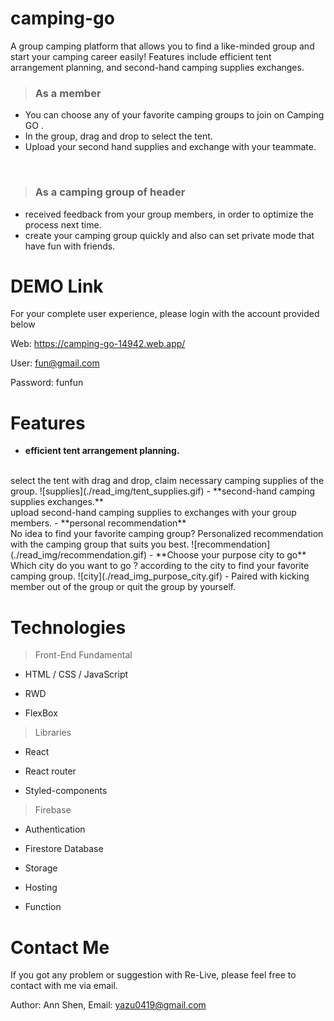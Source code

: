 # camping-go
A group camping platform that allows you to find a like-minded group and start your camping career easily! Features include efficient tent arrangement planning, and second-hand camping supplies exchanges.
> ### As a member

- You can choose any of your favorite camping groups to join on Camping GO .
- In the group, drag and drop to select the tent.
- Upload your second hand supplies and exchange with your teammate.
<br>


> ### As a camping group of header
- received feedback from your group members, in order to optimize the process  next time.
- create your camping group quickly and also can set private mode that have fun with friends.   

# DEMO Link
For your complete user experience, please login with the account provided below

Web: https://camping-go-14942.web.app/

User: fun@gmail.com

Password: funfun


# Features
- **efficient tent arrangement planning.**
<br>
select the tent with drag and drop, claim necessary camping supplies of the group.
![supplies](./read_img/tent_supplies.gif) 
- **second-hand camping supplies exchanges.**
<br>
upload second-hand camping supplies to exchanges with your group members.
- **personal recommendation**
<br>
 No idea to find your favorite camping group? Personalized recommendation with the camping group that suits you best.
 ![recommendation](./read_img/recommendation.gif) 
- **Choose your purpose city to go**
<br>
Which city do you want to go ?  according to the city to find your favorite camping group.
 ![city](./read_img_purpose_city.gif) 
- Paired with kicking member out of the group or quit the group by yourself. 

# Technologies
> Front-End Fundamental 
  - HTML / CSS / JavaScript
    
  - RWD
    
  - FlexBox
    
> Libraries 
  - React
    
  - React router
    
  - Styled-components
    
> Firebase
  - Authentication
    
  - Firestore Database
    
  - Storage
    
  - Hosting
    
  - Function

# Contact Me
If you got any problem or suggestion with Re-Live, please feel free to contact with me via email.

Author: Ann Shen,
Email: yazu0419@gmail.com

